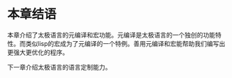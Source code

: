 # 本章结语

本章介绍了太极语言的元编译和宏功能。元编译是太极语言的一个独创的功能特性。而类似lisp的宏成为了元编译的一个特例。善用元编译和宏能帮助我们编写出更强大更优化的程序。

下一章介绍太极语言的语言定制能力。